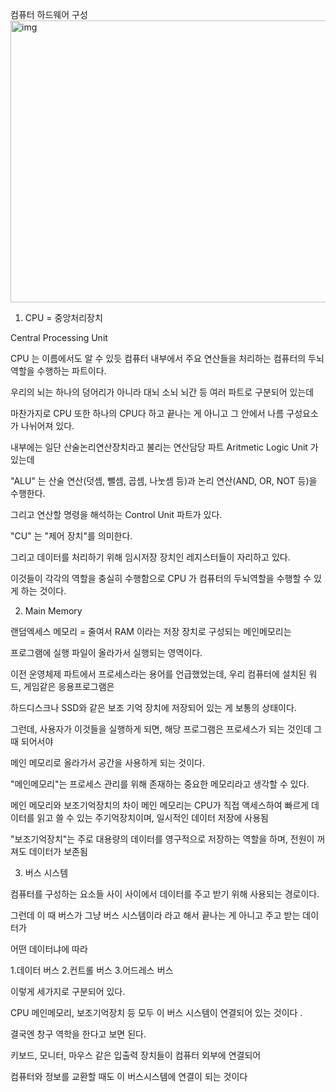  컴퓨터 하드웨어 구성
<img width="801" height="451" alt="img" src="https://github.com/user-attachments/assets/df734f4f-a5ac-4b9b-99b1-4b878ef58d38" />

1. CPU = 중앙처리장치
 

Central Processing Unit

CPU 는 이름에서도 알 수 있듯 컴퓨터 내부에서 주요 연산들을 처리하는 컴퓨터의 두뇌 역할을 수행하는 파트이다.

우리의 뇌는 하나의 덩어리가 아니라 대뇌 소뇌 뇌간 등 여러 파트로 구분되어 있는데 

마찬가지로 CPU 또한 하나의 CPU다 하고 끝나는 게 아니고 그 안에서 나름 구성요소가 나뉘어져 있다.

내부에는 일단 산술논리연산장치라고 불리는 연산담당 파트 Aritmetic Logic Unit 가 있는데

  "ALU" 는 산술 연산(덧셈, 뺄셈, 곱셈, 나눗셈 등)과 논리 연산(AND, OR, NOT 등)을 수행한다. 
  
  그리고 연산할 명령을 해석하는 Control Unit 파트가 있다.

  "CU" 는 "제어 장치"를 의미한다.
  
  그리고 데이터를 처리하기 위해 임시저장 장치인 레지스터들이 자리하고 있다.
  
  이것들이 각각의 역할을 충실히 수행함으로 CPU 가 컴퓨터의 두뇌역할을 수행할 수 있게 하는 것이다.

 

2. Main Memory

 

랜덤엑세스 메모리 = 줄여서 RAM 이라는 저장 장치로 구성되는 메인메모리는 

프로그램에 실행 파일이 올라가서 실행되는 영역이다.

이전 운영체제 파트에서 프로세스라는 용어를 언급했었는데, 우리 컴퓨터에 설치된 워드, 게임같은 응용프로그램은

하드디스크나 SSD와 같은 보조 기억 장치에 저장되어 있는 게 보통의 상태이다.

그런데, 사용자가 이것들을 실행하게 되면, 해당 프로그램은 프로세스가 되는 것인데 그 때 되어서야 

메인 메모리로 올라가서 공간을 사용하게 되는 것이다.

 

  "메인메모리"는 프로세스 관리를 위해 존재하는 중요한 메모리라고 생각할 수 있다.

 

메인 메모리와 보조기억장치의 차이 
메인 메모리는 CPU가 직접 액세스하여 빠르게 데이터를 읽고 쓸 수 있는 주기억장치이며, 일시적인 데이터 저장에 사용됨

  "보조기억장치"는 주로 대용량의 데이터를 영구적으로 저장하는 역할을 하며, 전원이 꺼져도 데이터가 보존됨

 

3. 버스 시스템

 

컴퓨터를 구성하는 요소들 사이 사이에서 데이터를 주고 받기 위해 사용되는 경로이다.

그런데 이 때 버스가 그냥 버스 시스템이라 라고 해서 끝나는 게 아니고 주고 받는 데이터가 

어떤 데이터냐에 따라 

  1.데이터 버스
  2.컨트롤 버스
  3.어드레스 버스 

이렇게 세가지로 구분되어 있다.

 

CPU 메인메모리, 보조기억장치 등 모두 이 버스 시스템이 연결되어 있는 것이다 .

결국엔 창구 역학을 한다고 보면 된다.

 

키보드, 모니터, 마우스 같은 입출력 장치들이 컴퓨터 외부에 연결되어 

컴퓨터와 정보를 교환할 때도 이 버스시스템에 연결이 되는 것이다
